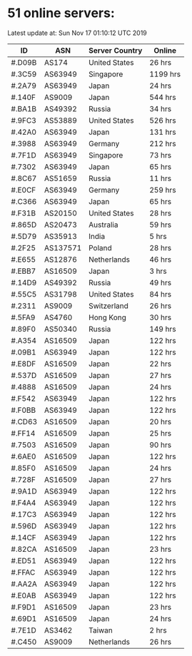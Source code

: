 # 51 online servers:

Latest update at: Sun Nov 17 01:10:12 UTC 2019

| ID | ASN | Server Country | Online |
| -- | --- | -------------- | ------ |
| #.D09B | AS174 | United States | 26 hrs |
| #.3C59 | AS63949 | Singapore | 1199 hrs |
| #.2A79 | AS63949 | Japan | 24 hrs |
| #.140F | AS9009 | Japan | 544 hrs |
| #.BA1B | AS49392 | Russia | 34 hrs |
| #.9FC3 | AS53889 | United States | 526 hrs |
| #.42A0 | AS63949 | Japan | 131 hrs |
| #.3988 | AS63949 | Germany | 212 hrs |
| #.7F1D | AS63949 | Singapore | 73 hrs |
| #.7302 | AS63949 | Japan | 65 hrs |
| #.8C67 | AS51659 | Russia | 11 hrs |
| #.E0CF | AS63949 | Germany | 259 hrs |
| #.C366 | AS63949 | Japan | 65 hrs |
| #.F31B | AS20150 | United States | 28 hrs |
| #.865D | AS20473 | Australia | 59 hrs |
| #.5D79 | AS35913 | India | 5 hrs |
| #.2F25 | AS137571 | Poland | 28 hrs |
| #.E655 | AS12876 | Netherlands | 46 hrs |
| #.EBB7 | AS16509 | Japan | 3 hrs |
| #.14D9 | AS49392 | Russia | 49 hrs |
| #.55C5 | AS31798 | United States | 84 hrs |
| #.2311 | AS9009 | Switzerland | 26 hrs |
| #.5FA9 | AS4760 | Hong Kong | 30 hrs |
| #.89F0 | AS50340 | Russia | 149 hrs |
| #.A354 | AS16509 | Japan | 122 hrs |
| #.09B1 | AS63949 | Japan | 122 hrs |
| #.E8DF | AS16509 | Japan | 22 hrs |
| #.537D | AS16509 | Japan | 27 hrs |
| #.4888 | AS16509 | Japan | 24 hrs |
| #.F542 | AS63949 | Japan | 122 hrs |
| #.F0BB | AS63949 | Japan | 122 hrs |
| #.CD63 | AS16509 | Japan | 20 hrs |
| #.FF14 | AS16509 | Japan | 25 hrs |
| #.7503 | AS16509 | Japan | 90 hrs |
| #.6AE0 | AS16509 | Japan | 122 hrs |
| #.85F0 | AS16509 | Japan | 24 hrs |
| #.728F | AS16509 | Japan | 27 hrs |
| #.9A1D | AS63949 | Japan | 122 hrs |
| #.F4A4 | AS63949 | Japan | 122 hrs |
| #.17C3 | AS63949 | Japan | 122 hrs |
| #.596D | AS63949 | Japan | 122 hrs |
| #.14CF | AS63949 | Japan | 122 hrs |
| #.82CA | AS16509 | Japan | 23 hrs |
| #.ED51 | AS63949 | Japan | 122 hrs |
| #.FFAC | AS63949 | Japan | 122 hrs |
| #.AA2A | AS63949 | Japan | 122 hrs |
| #.E0AB | AS63949 | Japan | 122 hrs |
| #.F9D1 | AS16509 | Japan | 23 hrs |
| #.69D1 | AS16509 | Japan | 24 hrs |
| #.7E1D | AS3462 | Taiwan | 2 hrs |
| #.C450 | AS9009 | Netherlands | 26 hrs |

